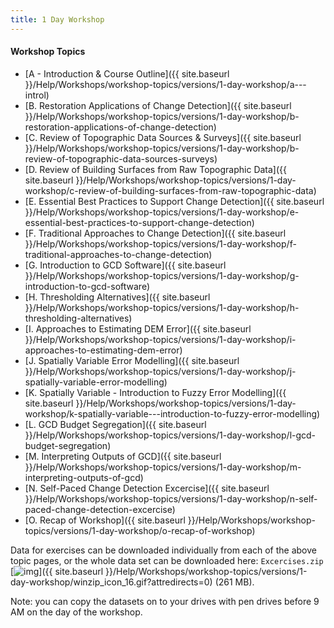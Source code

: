 ```yaml
---
title: 1 Day Workshop
---
```


#### Workshop Topics

- [A - Introduction & Course Outline]({{ site.baseurl }}/Help/Workshops/workshop-topics/versions/1-day-workshop/a---introl)
- [B. Restoration Applications of Change Detection]({{ site.baseurl }}/Help/Workshops/workshop-topics/versions/1-day-workshop/b-restoration-applications-of-change-detection)
- [C. Review of Topographic Data Sources & Surveys]({{ site.baseurl }}/Help/Workshops/workshop-topics/versions/1-day-workshop/b-review-of-topographic-data-sources-surveys)
- [D. Review of Building Surfaces from Raw Topographic Data]({{ site.baseurl }}/Help/Workshops/workshop-topics/versions/1-day-workshop/c-review-of-building-surfaces-from-raw-topographic-data)
- [E. Essential Best Practices to Support Change Detection]({{ site.baseurl }}/Help/Workshops/workshop-topics/versions/1-day-workshop/e-essential-best-practices-to-support-change-detection)
- [F. Traditional Approaches to Change Detection]({{ site.baseurl }}/Help/Workshops/workshop-topics/versions/1-day-workshop/f-traditional-approaches-to-change-detection)
- [G. Introduction to GCD Software]({{ site.baseurl }}/Help/Workshops/workshop-topics/versions/1-day-workshop/g-introduction-to-gcd-software)
- [H. Thresholding Alternatives]({{ site.baseurl }}/Help/Workshops/workshop-topics/versions/1-day-workshop/h-thresholding-alternatives)
- [I. Approaches to Estimating DEM Error]({{ site.baseurl }}/Help/Workshops/workshop-topics/versions/1-day-workshop/i-approaches-to-estimating-dem-error)
- [J. Spatially Variable Error Modelling]({{ site.baseurl }}/Help/Workshops/workshop-topics/versions/1-day-workshop/j-spatially-variable-error-modelling)
- [K. Spatially Variable - Introduction to Fuzzy Error Modelling]({{ site.baseurl }}/Help/Workshops/workshop-topics/versions/1-day-workshop/k-spatially-variable---introduction-to-fuzzy-error-modelling)
- [L. GCD Budget Segregation]({{ site.baseurl }}/Help/Workshops/workshop-topics/versions/1-day-workshop/l-gcd-budget-segregation)
- [M. Interpreting Outputs of GCD]({{ site.baseurl }}/Help/Workshops/workshop-topics/versions/1-day-workshop/m-interpreting-outputs-of-gcd)
- [N. Self-Paced Change Detection Excercise]({{ site.baseurl }}/Help/Workshops/workshop-topics/versions/1-day-workshop/n-self-paced-change-detection-excercise)
- [O. Recap of Workshop]({{ site.baseurl }}/Help/Workshops/workshop-topics/versions/1-day-workshop/o-recap-of-workshop)

Data for exercises can be downloaded individually from each of the above topic pages, or the whole data set can be downloaded here: `Excercises.zip` [![img](http://gcdworkshop.joewheaton.org/_/rsrc/1422838527017/workshop-topics/versions/1-day-workshop/winzip_icon_16.gif)]({{ site.baseurl }}/Help/Workshops/workshop-topics/versions/1-day-workshop/winzip_icon_16.gif?attredirects=0)  (261 MB).

 

Note: you can copy the datasets on to your drives with pen drives before 9 AM on the day of the workshop.